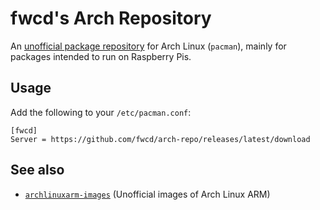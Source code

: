 # fwcd's Arch Repository

An [unofficial package repository](https://wiki.archlinux.org/title/unofficial_user_repositories) for Arch Linux (`pacman`), mainly for packages intended to run on Raspberry Pis.

## Usage

Add the following to your `/etc/pacman.conf`:

```
[fwcd]
Server = https://github.com/fwcd/arch-repo/releases/latest/download
```

## See also

- [`archlinuxarm-images`](https://github.com/fwcd/archlinuxarm-images.git) (Unofficial images of Arch Linux ARM)
